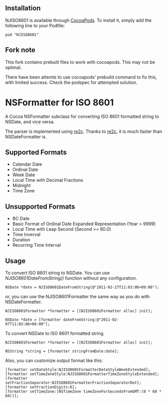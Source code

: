 ## Installation

NJISO8601 is available through [CocoaPods](http://cocoapods.org). To install
it, simply add the following line to your Podfile:

    pod "NJISO8601"

## Fork note

This fork contains prebuilt files to work with cocoapods. This may not be optimal.

There have been attemts to use cocoapods' prebuild command to fix this, with limited success. Check the podspec for attempted solution.

NSFormatter for ISO 8601
========================

A Cocoa NSFormatter subclass for converting ISO 8601 formatted string to NSDate, and vice versa.

The parser is implemented using [re2c](http://re2c.org).
Thanks to [re2c](http://re2c.org), it is much faster than NSDateFormatter is.


Supported Formats
-----------------

* Calendar Date
* Ordinal Date
* Week Date
* Local Time with Decimal Fractions
* Midnight
* Time Zone

Unsupported Formats
-------------------

* BC Date
* Basic Format of Ordinal Date Expanded Representation (Year > 9999)
* Local Time with Leap Second (Second >= 60.0)
* Time Inverval
* Duration
* Recurring Time Interval


Usage
-----

To convert ISO 8601 string to NSDate. You can use *NJISO8601DateFromString()* function without any configuration.

    NSDate *date = NJISO8601DateFromString(@"2011-02-27T11:03:06+09:00");

or, you can use the NJISO8601Formatter the same way as you do with NSDateFormatter.

    NJISO8601Formatter *formatter = [[NJISO8601Formatter alloc] init];

    NSDate *date = [formatter dateFromString:@"2011-02-07T11:03:06+09:00"];

To convert NSDate to ISO 8601 formatted string.

    NJISO8601Formatter *formatter = [[NJISO8601Formatter alloc] init];

    NSString *string = [formatter stringFromDate:date];

Also, you can customize output format like this:

    [formatter setDateStyle:NJISO8601FormatterDateStyleWeekExtended];
    [formatter setTimeZoneStyle:NJISO8601FormatterTimeZoneStyleExtended];
    [formatter setFractionSeparator:NJISO8601FormatterFractionSeparatorDot];
    [formatter setFractionDigits:6];
    [formatter setTimeZone:[NSTimeZone timeZoneForSecondsFromGMT:(8 * 60 * 60)]];
